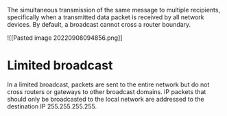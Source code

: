 The simultaneous transmission of the same message to multiple recipients, specifically when a transmitted data packet is received by all network devices. By default, a broadcast cannot cross a router boundary.

![[Pasted image 20220908094856.png]]

# Limited broadcast
In a limited broadcast, packets are sent to the entire network but do not cross routers or gateways to other broadcast domains. IP packets that should only be broadcasted to the local network are addressed to the destination IP 255.255.255.255.